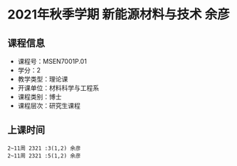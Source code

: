 # 2021年秋季学期 新能源材料与技术 余彦






## 课程信息

- 课程号：MSEN7001P.01
- 学分：2
- 教学类型：理论课
- 开课单位：材料科学与工程系
- 课程类别：博士
- 课程层次：研究生课程

## 上课时间

```
2~11周 2321 :3(1,2) 余彦
2~11周 2321 :5(1,2) 余彦
```

